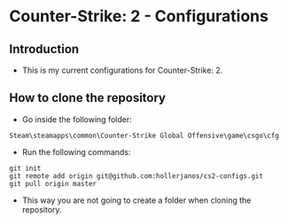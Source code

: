 # Counter-Strike: 2 - Configurations

## Introduction

- This is my current configurations for Counter-Strike: 2.

## How to clone the repository

- Go inside the following folder:

`Steam\steamapps\common\Counter-Strike Global Offensive\game\csgo\cfg`

- Run the following commands:

```shell
git init
git remote add origin git@github.com:hollerjanos/cs2-configs.git
git pull origin master
```

- This way you are not going to create a folder when cloning the repository.